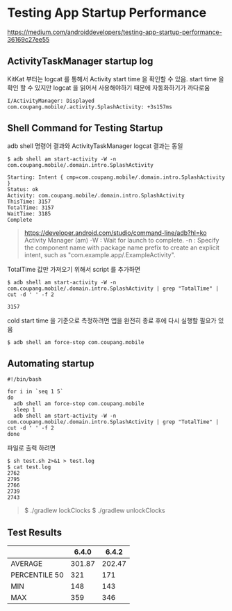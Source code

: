 
# Testing App Startup Performance

https://medium.com/androiddevelopers/testing-app-startup-performance-36169c27ee55

## ActivityTaskManager startup log

KitKat 부터는 logcat 를 통해서 Activity start time 을 확인할 수 있음.
start time 을 확인 할 수 있지만 logcat 을 읽어서 사용해야하기 때문에 자동화하기가 까다로움  
```
I/ActivityManager: Displayed com.coupang.mobile/.activity.SplashActivity: +3s157ms
```

## Shell Command for Testing Startup

adb shell 명령어 결과와 ActivityTaskManager logcat 결과는 동일  

```
$ adb shell am start-activity -W -n com.coupang.mobile/.domain.intro.SplashActivity

Starting: Intent { cmp=com.coupang.mobile/.domain.intro.SplashActivity }
Status: ok
Activity: com.coupang.mobile/.domain.intro.SplashActivity
ThisTime: 3157
TotalTime: 3157
WaitTime: 3185
Complete
```
> https://developer.android.com/studio/command-line/adb?hl=ko
> Activity Manager (am)
> -W : Wait for launch to complete.
> -n :  Specify the component name with package name prefix to create an explicit intent, such as "com.example.app/.ExampleActivity".

TotalTime 값만 가져오기 위해서 script 를 추가하면  
  
```
$ adb shell am start-activity -W -n com.coupang.mobile/.domain.intro.SplashActivity | grep "TotalTime" | cut -d ' ' -f 2

3157
```
  
cold start time 을 기준으로 측정하려면 앱을 완전히 종료 후에 다시 실행할 필요가 있음

```
$ adb shell am force-stop com.coupang.mobile
```

## Automating startup  


```
#!/bin/bash

for i in `seq 1 5`
do
  adb shell am force-stop com.coupang.mobile
  sleep 1
  adb shell am start-activity -W -n com.coupang.mobile/.domain.intro.SplashActivity | grep "TotalTime" | cut -d ' ' -f 2
done
```

파일로 출력 하려면
```
$ sh test.sh 2>&1 > test.log
$ cat test.log
2762
2795
2766
2739
2743
 ```

> $ ./gradlew lockClocks
> $ ./gradlew unlockClocks
  
  
## Test Results


|             | 6.4.0 |6.4.2 |
|-------------|-------|------|
|AVERAGE      | 301.87|202.47|
|PERCENTILE 50| 321   |171   |
|MIN          | 148   |143   |
|MAX          | 359   |346   |






<!--stackedit_data:
eyJoaXN0b3J5IjpbLTE5MzQ2MjIxNjIsMTA0MDk4ODg4MCwxMj
I3NDAxMDQwXX0=
-->